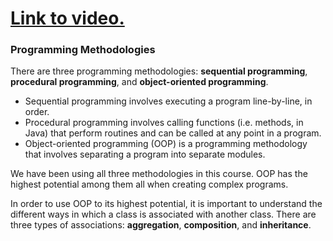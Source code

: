 # [Link to video.](TODO)

### Programming Methodologies

There are three programming methodologies: **sequential programming**, **procedural programming**, and **object-oriented programming**. 

* Sequential programming involves executing a program line-by-line, in order.
* Procedural programming involves calling functions (i.e. methods, in Java) that perform routines and can be called at any point in a program.
* Object-oriented programming (OOP) is a programming methodology that involves separating a program into separate modules.

We have been using all three methodologies in this course. OOP has the highest potential among them all when creating complex programs. 

In order to use OOP to its highest potential, it is important to understand the different ways in which a class is associated with another class. There are three types of associations: **aggregation**, **composition**, and **inheritance**.
